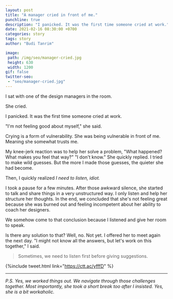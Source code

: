 ```yaml
---
layout: post
title: "A manager cried in front of me."
punchline: true
description: "I panicked. It was the first time someone cried at work."
date: 2021-02-16 08:30:00 +0700
categories: story
tags: story
author: "Budi Tanrim"

image:
 path: /img/seo/manager-cried.jpg
 height: 630
 width: 1200
gif: false
twitter-seo: 
 - "seo/manager-cried.jpg"
---
```


I sat with one of the design managers in the room.

She cried.

I panicked. It was the first time someone cried at work.

"I'm not feeling good about myself," she said.

Crying is a form of vulnerability. She was being vulnerable in front of me. Meaning she somewhat trusts me.

My knee-jerk reaction was to help her solve a problem, "What happened? What makes you feel that way?" "I don't know." She quickly replied. I tried to make wild guesses. But the more I made those guesses, the quieter she had become.

Then, I quickly realized *I need to listen, idiot.*

I took a pause for a few minutes. After those awkward silence, she started to talk and share things in a very unstructured way. I only listen and help her structure her thoughts. In the end, we concluded that she's not feeling great because she was burned out and feeling incompetent about her ability to coach her designers.

We somehow come to that conclusion because I listened and give her room to speak.

Is there any solution to that? Well, no. Not yet. I offered her to meet again the next day. "I might not know all the answers, but let's work on this together," I said.

> Sometimes, we need to listen first before giving suggestions.

{%include tweet.html link="https://ctt.ac/yfffD" %}

---

*P.S. Yes, we worked things out. We navigate through those challenges together. Most importantly, she took a short break too after I insisted. Yes, she is a bit workaholic.*